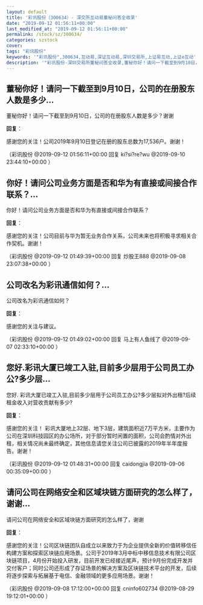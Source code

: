 ```yaml
---
layout: default
title: '彩讯股份（300634）- 深交所互动易董秘问答全收录'
date: "2019-09-12 01:56:11+00:00"
last_modified_at: "2019-09-12 01:56:11+00:00"
permalink: /stock/sz/300634/
categories: szstock
cover: 
tags: "彩讯股份"
keywords: '"彩讯股份",300634,互动易,深证互动易,深圳交易所,上证易互动,上证e互动'
description: '"彩讯股份-深圳交易所董秘问答全收录,董秘你好！请问一下截至到9月10日，公司的在册股东人数是多少？谢谢"'
---
```


## 董秘你好！请问一下截至到9月10日，公司的在册股东人数是多少...

董秘你好！请问一下截至到9月10日，公司的在册股东人数是多少？谢谢

**回复**：

感谢您的关注！公司2019年9月10日登记在册的股东总数为17,536户。谢谢！ 

（彩讯股份  @2019-09-12 01:56:11+00:00 回复 ki?si?re?wu  @2019-09-10 23:44:10+00:00 ）

## 你好！请问公司业务方面是否和华为有直接或间接合作联系？...

你好！请问公司业务方面是否和华为有直接或间接合作联系？

**回复**：

感谢您的关注！公司目前与华为暂无业务合作关系，公司未来也将积极寻求相关合作契机。谢谢！ 

（彩讯股份  @2019-09-12 01:49:39+00:00 回复 炒股王888  @2019-09-08 23:07:38+00:00 ）

## 公司改名为彩讯通信如何？...

公司改名为彩讯通信如何？

**回复**：

感谢您的关注与建议。 

（彩讯股份  @2019-09-12 01:49:02+00:00 回复 马上有人鱼线了  @2019-09-07 02:33:10+00:00 ）

## 您好.彩讯大厦已竣工入驻,目前多少层用于公司员工办公?多少层...

您好.  彩讯大厦已竣工入驻,目前多少层用于公司员工办公?多少层拟对外出租?后续租金收入对营收贡献有多少?

**回复**：

感谢您的关注！ 彩讯大厦地上32层、地下3层，建筑面积近7万平方米，主要作为公司在深圳科技园区的办公场所，对于部分暂时闲置的面积，公司会酌情对外出租，相关情况尚未最终确定，其他信息请您关注公司已披露的2019年半年度报告。谢谢！ 

（彩讯股份  @2019-09-12 01:48:31+00:00 回复 caidongjia  @2019-09-06 00:35:09+00:00 ）

## 请问公司在网络安全和区域块链方面研究的怎么样了，谢谢...

请问公司在网络安全和区域块链方面研究的怎么样了，谢谢

**回复**：

感谢您的关注！公司区块链团队自成立以来致力于为企业提供全新的价值转移信任构建方案和探索区块链应用场景。公司于2019年3月中标中移信息技术有限公司区块链项目，4月份开始投入研发，目前开发已经接近尾声，预计9月份完成开发并交付客户；同时公司还形成了存证场景的解决方案及区块链技术平台的开发，后续将逐步探索与拓展基于电信、金融领域的更多应用场景。谢谢！ 

（彩讯股份  @2019-09-08 17:12:00+00:00 回复 cninfo602734  @2019-08-29 19:12:01+00:00 ）

